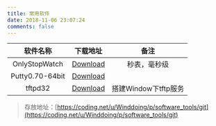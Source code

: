 ```yaml
---
title: 常用软件
date: 2018-11-06 23:07:24
comments: false
---
```



| 软件名称  | 下载地址  | 备注  |
|:-:|:-:|:-:|
| OnlyStopWatch | [Download](https://coding.net/u/Winddoing/p/software_tools/git/raw/master/OnlyStopWatch.exe)  | 秒表，毫秒级  |
| Putty0.70-64bit | [Download](https://coding.net/u/Winddoing/p/software_tools/git/raw/master/putty.exe)  |   |
| tftpd32  | [Download](https://coding.net/u/Winddoing/p/software_tools/git/raw/master/tftpd32.exe)  | 搭建Window下tftp服务  |


> 存放地址：[https://coding.net/u/Winddoing/p/software_tools/git](https://coding.net/u/Winddoing/p/software_tools/git)
